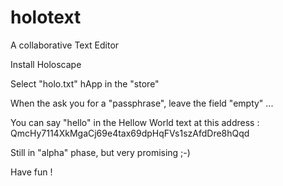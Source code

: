 holotext
==

A collaborative Text Editor

Install Holoscape

Select "holo.txt" hApp in the "store"

When the ask you for a "passphrase", leave the field "empty" ...

You can say "hello" in the Hellow World text at this address : QmcHy7114XkMgaCj69e4tax69dpHqFVs1szAfdDre8hQqd

Still in "alpha" phase, but very promising ;-)

Have fun !
